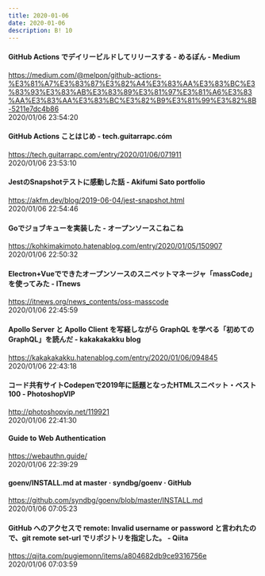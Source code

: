 ```yaml
---
title: 2020-01-06
date: 2020-01-06
description: B! 10
---
```


#### GitHub Actions でデイリービルドしてリリースする - めるぽん - Medium
https://medium.com/@melpon/github-actions-%E3%81%A7%E3%83%87%E3%82%A4%E3%83%AA%E3%83%BC%E3%83%93%E3%83%AB%E3%83%89%E3%81%97%E3%81%A6%E3%83%AA%E3%83%AA%E3%83%BC%E3%82%B9%E3%81%99%E3%82%8B-5211e7dc4b86<br>
2020/01/06 23:54:20<br>


#### GitHub Actions ことはじめ - tech.guitarrapc.cóm
https://tech.guitarrapc.com/entry/2020/01/06/071911<br>
2020/01/06 23:53:10<br>


#### JestのSnapshotテストに感動した話 - Akifumi Sato portfolio
https://akfm.dev/blog/2019-06-04/jest-snapshot.html<br>
2020/01/06 22:54:46<br>


#### Goでジョブキューを実装した - オープンソースこねこね
https://kohkimakimoto.hatenablog.com/entry/2020/01/05/150907<br>
2020/01/06 22:50:32<br>


#### Electron+Vueでできたオープンソースのスニペットマネージャ「massCode」を使ってみた - ITnews
https://itnews.org/news_contents/oss-masscode<br>
2020/01/06 22:45:59<br>


#### Apollo Server と Apollo Client を写経しながら GraphQL を学べる「初めての GraphQL」を読んだ - kakakakakku blog
https://kakakakakku.hatenablog.com/entry/2020/01/06/094845<br>
2020/01/06 22:43:18<br>


#### コード共有サイトCodepenで2019年に話題となったHTMLスニペット・ベスト100 - PhotoshopVIP
http://photoshopvip.net/119921<br>
2020/01/06 22:41:30<br>


#### Guide to Web Authentication
https://webauthn.guide/<br>
2020/01/06 22:39:29<br>


#### goenv/INSTALL.md at master · syndbg/goenv · GitHub
https://github.com/syndbg/goenv/blob/master/INSTALL.md<br>
2020/01/06 07:05:23<br>


#### GitHub へのアクセスで remote: Invalid username or password と言われたので、git remote set-url でリポジトリを指定した。 - Qiita
https://qiita.com/pugiemonn/items/a804682db9ce9316756e<br>
2020/01/06 07:03:59<br>


